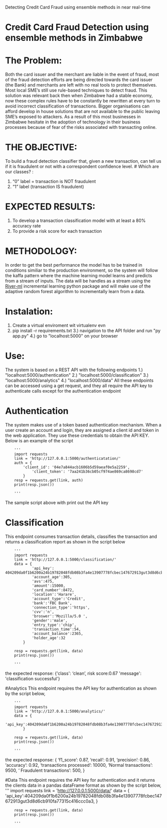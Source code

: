 Detecting Credit Card Fraud using ensemble methods in near real-time

# Credit Card Fraud Detection using ensemble methods in Zimbabwe


# The Problem:

Both the card issuer and the merchant are liable in the event of fraud, most of the fraud detection efforts are being directed towards the card issuer (the Bank) and merchants are left with no real tools to protect themselves.  Most local SME’s still use rule-based techniques to detect fraud. This solution was relevant back then when Zimbabwe had a stable economy, now these complex rules have to be constantly be rewritten at every turn to avoid incorrect classification of transactions. Bigger organisations can afford develop in house solutions that are not available to the public leaving SME’s exposed to attackers. As a result of this most businesses in Zimbabwe hesitate in the adoption of technology in their business processes because of fear of the risks associated with transacting online. 



# THE OBJECTIVE: 

To build a fraud detection classifier that, given a new transaction, can tell us if it is fraudulent or not with a correspondent confidence level. # Which are our classes? : 

1) “0” label = transaction is NOT fraudulent
2) “1” label (transaction IS fraudulent)

# EXPECTED RESULTS:

1)	To develop a transaction classification model with at least a 80% accuracy rate
2) To provide a risk score for each transaction


# METHODOLOGY:
In order to get the best performance the model has to be trained in conditions similiar to the production environment,
so the system will follow the kaffa pattern where the machine learning model learns and predicts from a stream of inputs.
The data will be handles as a stream using the [River-ml](https://riverml.xyz/latest/) incremental learning python package and will make use of the adaptive random forest algorithm to incrementally learn from a data. 

# Instalation:
1) Create a virtual enviroment wit virtualenv evn
2) pip install -r requirements.txt
3.) navigation to the API folder and run "py app.py"
4.) go to "localhost:5000" on your browser

# Use:
The system is based on a REST API with the following endpoints
	1.) "localhost:5000/authentication"
	2.) "localhost:5000/classification"
	3.) "localhost:5000/analytics"
	4.) "localhost:5000/data"
All these endpoints can be accessed using a get request, and they all require the API key to authenticate calls except for the authentication endpoint

# Authentication
The system makes use of a token based authentication mechanism. When a user create an account and login, they are assigned a client id and token in the web application.
They use these credentials to obtain the API KEY. Below is an example of the script

		''' 
		import requests
		link = 'http://127.0.0.1:5000/authenticatation/'
		auth = {
   			'client_id': '04e7a844acb1606b5d59aeaf0e5a2259',
    			'client_token': '7aa241b36cb05cf974ae869ca8698cd7'
			}
		resp = requests.get(link, auth)
		print(resp.json())

		'''
The sample script above with print out the API key

# Classification
This endpoint consumes transaction details, classifies the transaction and returns a classification report as shown in the script below

		''' 
		import requests
		link = 'http://127.0.0.1:5000/classification/'
		data = {
    			'api_key': 404209da0f1b6200a24b19782048fdb08b3fa4e13907778fcbec147672913gut3d8d6cb910fa77315c416ccc0a3,
    			'account_age':305,
    			'avs':475,
    			'amount':15000,
    			'card_number':8472,
    			'location':'Harare',
    			'account_type':'Credit',
    			'bank':'FBC Bank',
    			'connection_type':'https',
    			'cvv':'n',
    			'broswer':'Mozilla/5.0 ',
    			'gender':'male',
    			'entry_type':'chip',
    			'transaction_time':54,
    			'account_balance':2365,
    			'holder_age':32
			}

		resp = requests.get(link, data)
		print(resp.json())

		'''
the expected response:
			{'class': ‘clean’, risk score:0.67 'message': 'classification successful'}


	
#Analytics
This endpoint requires the API key for authentication as shown by the script below,

		''' 
		import requests
		link = 'http://127.0.0.1:5000/analytics/'
		data = {
    			'api_key':404209da0f1b6200a24b19782048fdb08b3fa4e13907778fcbec147672913gut3d8d6cb910fa77315c416ccc0a3,
			}

		resp = requests.get(link, data)
		print(resp.json())

		'''
the expected response:
			{
		‘f1_score’: 0.87,
		‘recall’: 0.91,
		‘precision’: 0.86,
		‘accuracy’: 0.92,
		‘transactions processed’: 10000,
		‘Normal transactions’: 9500,
‘		Fraudulent transactions’: 500,
}

#Data
This endpoint requires the API key for authentication and it returns the clients data in a pandas dataFrame format as shown by the script below,
		''' 
		import requests
		link = 'http://127.0.0.1:5000/data/'
		data = {
    			'api_key':404209da0f1b6200a24b19782048fdb08b3fa4e13907778fcbec147672913gut3d8d6cb910fa77315c416ccc0a3,
			}

		resp = requests.get(link, data)
		print(resp.json())

		'''
